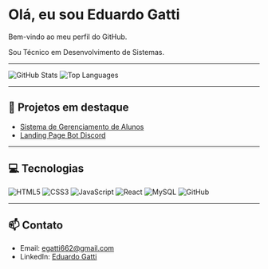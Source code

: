 # Olá, eu sou Eduardo Gatti

Bem-vindo ao meu perfil do GitHub.

 Sou Técnico em Desenvolvimento de Sistemas.  


---


![GitHub Stats](https://github-readme-stats.vercel.app/api?username=EduardoGatti&show_icons=true&theme=radical)
![Top Languages](https://github-readme-stats.vercel.app/api/top-langs/?username=EduardoGatti&layout=compact&theme=radical)

---

## 📁 Projetos em destaque

- [Sistema de Gerenciamento de Alunos]([https://github.com/EduardoGatti/sistema-cadastro](https://github.com/EduardGatti/page-colegio-MaterialUI.git)])
- [Landing Page Bot Discord]([https://github.com/EduardoGatti/landing-page](https://github.com/EduardGatti/Black-Bot.git)])



---

## 💻 Tecnologias

![HTML5](https://img.shields.io/badge/HTML5-e34f26?style=for-the-badge&logo=html5&logoColor=white)
![CSS3](https://img.shields.io/badge/CSS3-1572b6?style=for-the-badge&logo=css3&logoColor=white)
![JavaScript](https://img.shields.io/badge/JavaScript-f7df1e?style=for-the-badge&logo=javascript&logoColor=black)
![React](https://img.shields.io/badge/React-20232a?style=for-the-badge&logo=react&logoColor=61DAFB)
![MySQL](https://img.shields.io/badge/MySQL-00758f?style=for-the-badge&logo=mysql&logoColor=white)
![GitHub](https://img.shields.io/badge/GitHub-181717?style=for-the-badge&logo=github&logoColor=white)

---

## 📫 Contato

- Email: [egatti662@gmail.com](mailto:egatti662@gmail.com)  
- LinkedIn: [Eduardo Gatti](https://www.linkedin.com/in/eduardo-gatti-js/)
